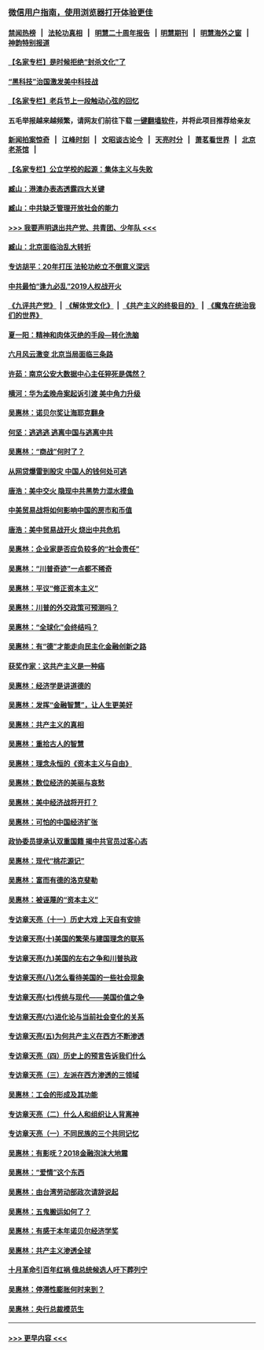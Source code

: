 ### [微信用户指南，使用浏览器打开体验更佳](https://github.com/gfw-breaker/banned-news1/blob/master/indexes/wechat-guide.md?t=0)
#### [禁闻热榜](热点新闻.md?t=0)  &nbsp;&nbsp;|&nbsp;&nbsp; [法轮功真相](https://github.com/gfw-breaker/truth/blob/master/README.md?t=0) &nbsp;&nbsp;|&nbsp;&nbsp; [明慧二十周年报告](https://github.com/gfw-breaker/mh-reports/blob/master/README.md?t=0) &nbsp;&nbsp;|&nbsp;&nbsp;[明慧期刊](https://github.com/gfw-breaker/mh-qikan) &nbsp;&nbsp;|&nbsp;&nbsp; [明慧海外之窗](https://github.com/gfw-breaker/mh-news/blob/master/README.md?t=0) &nbsp;&nbsp;|&nbsp;&nbsp; [神韵特别报道](https://github.com/gfw-breaker/mh-news/blob/master/shenyun.md?t=0)
#### [【名家专栏】是时候拒绝“封杀文化”了](../pages/nsc423/n11814093.md?t=02151002) 
#### [“黑科技”治国激发美中科技战](../pages/nsc423/n11638056.md?t=02151002) 
#### [【名家专栏】老兵节上一段触动心弦的回忆](../pages/nsc423/n11646016.md?t=02151002) 
#### 五毛举报越来越频繁，请网友们前往下载 [一键翻墙软件](https://github.com/gfw-breaker/ssr-accounts)，并将此项目推荐给亲友
#### [新闻拍案惊奇](https://github.com/gfw-breaker/banned-news1/blob/master/pages/link4.md) &nbsp;&nbsp;|&nbsp;&nbsp; [江峰时刻](https://github.com/gfw-breaker/banned-news1/blob/master/pages/link4.md) &nbsp;&nbsp;|&nbsp;&nbsp; [文昭谈古论今](https://github.com/gfw-breaker/banned-news1/blob/master/pages/link4.md) &nbsp;&nbsp;|&nbsp;&nbsp; [天亮时分](https://github.com/gfw-breaker/banned-news1/blob/master/pages/link4.md) &nbsp;&nbsp;|&nbsp;&nbsp; [萧茗看世界](https://github.com/gfw-breaker/banned-news1/blob/master/pages/link4.md) &nbsp;&nbsp;|&nbsp;&nbsp; [北京老茶馆](https://github.com/gfw-breaker/banned-news1/blob/master/pages/link4.md) &nbsp;&nbsp;|&nbsp;&nbsp; 
#### [【名家专栏】公立学校的起源：集体主义与失败](../pages/nsc423/n11601833.md?t=02151002) 
#### [臧山：港澳办表态透露四大关键](../pages/nsc423/n11421628.md?t=02151002) 
#### [臧山：中共缺乏管理开放社会的能力](../pages/nsc423/n11407457.md?t=02151002) 
#### [>>> 我要声明退出共产党、共青团、少年队 <<<](https://github.com/begood0513/goodnews/blob/master/quit/letter.md) 
#### [臧山：北京面临治乱大转折](../pages/nsc423/n11406895.md?t=02151002) 
#### [专访胡平：20年打压 法轮功屹立不倒意义深远](../pages/nsc423/n11398800.md?t=02151002) 
#### [中共最怕“逢九必乱”2019人权战开火](../pages/nsc423/n11385248.md?t=02151002) 
#### [《九评共产党》](https://github.com/begood0513/9ping.md/blob/master/README.md) &nbsp;|&nbsp; [《解体党文化》](../../../../jtdwh.md/blob/master/README.md)  &nbsp;|&nbsp; [《共产主义的终极目的》](../../../../gczydzjmd.md/blob/master/README.md) &nbsp;|&nbsp; [《魔鬼在统治我们的世界》](../../../../mgztzwmdsj.md/blob/master/README.md) 
#### [夏一阳：精神和肉体灭绝的手段—转化洗脑](../pages/nsc423/n11368250.md?t=02151002) 
#### [六月风云激变 北京当局面临三条路](../pages/nsc423/n11313668.md?t=02151002) 
#### [许茹：南京公安大数据中心主任猝死是偶然？](../pages/nsc423/n11064744.md?t=02151002) 
#### [横河：华为孟晚舟案起诉引渡 美中角力升级](../pages/nsc423/n11027230.md?t=02151002) 
#### [吴惠林：诺贝尔奖让海耶克翻身](../pages/nsc423/n10890049.md?t=02151002) 
#### [何坚：逃逃逃 逃离中国与逃离中共](../pages/nsc423/n10592891.md?t=02151002) 
#### [吴惠林：“商战”何时了？](../pages/nsc423/n10573558.md?t=02151002) 
#### [从网贷爆雷到股灾 中国人的钱何处可逃](../pages/nsc423/n10572800.md?t=02151002) 
#### [唐浩：美中交火 隐现中共黑势力混水摸鱼](../pages/nsc423/n10544040.md?t=02151002) 
#### [中美贸易战将如何影响中国的房市和币值](../pages/nsc423/n10543697.md?t=02151002) 
#### [唐浩：美中贸易战开火 烧出中共危机](../pages/nsc423/n10540126.md?t=02151002) 
#### [吴惠林：企业家是否应负较多的“社会责任”](../pages/nsc423/n10535022.md?t=02151002) 
#### [吴惠林：“川普奇迹”一点都不稀奇](../pages/nsc423/n10512808.md?t=02151002) 
#### [吴惠林：平议“修正资本主义”](../pages/nsc423/n10495724.md?t=02151002) 
#### [吴惠林：川普的外交政策可预测吗？](../pages/nsc423/n10462387.md?t=02151002) 
#### [吴惠林：“全球化”会终结吗？](../pages/nsc423/n10452838.md?t=02151002) 
#### [吴惠林：有“德”才能走向民主化金融创新之路](../pages/nsc423/n10432292.md?t=02151002) 
#### [获奖作家：这共产主义是一种癌](../pages/nsc423/n10431541.md?t=02151002) 
#### [吴惠林：经济学是讲道德的](../pages/nsc423/n10398014.md?t=02151002) 
#### [吴惠林：发挥“金融智慧”，让人生更美好](../pages/nsc423/n10375019.md?t=02151002) 
#### [吴惠林：共产主义的真相](../pages/nsc423/n10351394.md?t=02151002) 
#### [吴惠林：重拾古人的智慧](../pages/nsc423/n10337691.md?t=02151002) 
#### [吴惠林：理念永恒的《资本主义与自由》](../pages/nsc423/n10316274.md?t=02151002) 
#### [吴惠林：数位经济的美丽与哀愁](../pages/nsc423/n10292946.md?t=02151002) 
#### [吴惠林：美中经济战将开打？](../pages/nsc423/n10258825.md?t=02151002) 
#### [吴惠林：可怕的中国经济扩张](../pages/nsc423/n10219147.md?t=02151002) 
#### [政协委员提承认双重国籍 揭中共官员过客心态](../pages/nsc423/n10208809.md?t=02151002) 
#### [吴惠林：现代“桃花源记”](../pages/nsc423/n10185234.md?t=02151002) 
#### [吴惠林：富而有德的洛克斐勒](../pages/nsc423/n10142264.md?t=02151002) 
#### [吴惠林：被诬蔑的“资本主义”](../pages/nsc423/n10124816.md?t=02151002) 
#### [专访章天亮（十一）历史大戏 上天自有安排](../pages/nsc423/n10094905.md?t=02151002) 
#### [专访章天亮(十)美国的繁荣与建国理念的联系](../pages/nsc423/n10094899.md?t=02151002) 
#### [专访章天亮(九)美国的左右之争和川普执政](../pages/nsc423/n10094889.md?t=02151002) 
#### [专访章天亮(八)怎么看待美国的一些社会现象](../pages/nsc423/n10094857.md?t=02151002) 
#### [专访章天亮(七)传统与现代——美国价值之争](../pages/nsc423/n10093140.md?t=02151002) 
#### [专访章天亮(六)进化论与当前社会变化的关系](../pages/nsc423/n10092036.md?t=02151002) 
#### [专访章天亮(五)为何共产主义在西方不断渗透](../pages/nsc423/n10083620.md?t=02151002) 
#### [专访章天亮（四）历史上的预言告诉我们什么](../pages/nsc423/n10083606.md?t=02151002) 
#### [专访章天亮（三）左派在西方渗透的三领域](../pages/nsc423/n10081115.md?t=02151002) 
#### [吴惠林：工会的形成及其功能](../pages/nsc423/n10080633.md?t=02151002) 
#### [专访章天亮（二）什么人和组织让人背离神](../pages/nsc423/n10076637.md?t=02151002) 
#### [专访章天亮（一）不同民族的三个共同记忆](../pages/nsc423/n10074188.md?t=02151002) 
#### [吴惠林：有影呒？2018金融泡沫大地震](../pages/nsc423/n10040534.md?t=02151002) 
#### [吴惠林：“爱情”这个东西](../pages/nsc423/n10019423.md?t=02151002) 
#### [吴惠林：由台湾劳动部政次请辞说起](../pages/nsc423/n9979679.md?t=02151002) 
#### [吴惠林：五鬼搬运如何了？](../pages/nsc423/n9925338.md?t=02151002) 
#### [吴惠林：有感于本年诺贝尔经济学奖](../pages/nsc423/n9871883.md?t=02151002) 
#### [吴惠林：共产主义渗透全球](../pages/nsc423/n9812748.md?t=02151002) 
#### [十月革命引百年红祸 俄总统候选人吁下葬列宁](../pages/nsc423/n9810182.md?t=02151002) 
#### [吴惠林：停滞性膨胀何时来到？](../pages/nsc423/n9764136.md?t=02151002) 
#### [吴惠林：央行总裁模范生](../pages/nsc423/n9728134.md?t=02151002) 

----
#### [ >>> 更早内容 <<< ](../indexes/nsc423-earlier.md)
